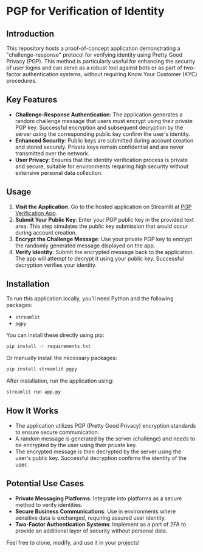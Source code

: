 # PGP for Verification of Identity

## Introduction
This repository hosts a proof-of-concept application demonstrating a "challenge-response" protocol for verifying identity using Pretty Good Privacy (PGP). This method is particularly useful for enhancing the security of user logins and can serve as a robust tool against bots or as part of two-factor authentication systems, without requiring Know Your Customer (KYC) procedures.

## Key Features
- **Challenge-Response Authentication**: The application generates a random challenge message that users must encrypt using their private PGP key. Successful encryption and subsequent decryption by the server using the corresponding public key confirm the user's identity.
- **Enhanced Security**: Public keys are submitted during account creation and stored securely. Private keys remain confidential and are never transmitted over the network.
- **User Privacy**: Ensures that the identity verification process is private and secure, suitable for environments requiring high security without extensive personal data collection.

## Usage
1. **Visit the Application**: Go to the hosted application on Streamlit at [PGP Verification App](https://pgp-verification.streamlit.app/).
2. **Submit Your Public Key**: Enter your PGP public key in the provided text area. This step simulates the public key submission that would occur during account creation.
3. **Encrypt the Challenge Message**: Use your private PGP key to encrypt the randomly generated message displayed on the app.
4. **Verify Identity**: Submit the encrypted message back to the application. The app will attempt to decrypt it using your public key. Successful decryption verifies your identity.

## Installation
To run this application locally, you'll need Python and the following packages:
- `streamlit`
- `pgpy`

You can install these directly using pip:

```bash
pip install -r requirements.txt
```

Or manually install the necessary packages:

```bash
pip install streamlit pgpy
```

After installation, run the application using:

```bash
streamlit run app.py
```

## How It Works
- The application utilizes PGP (Pretty Good Privacy) encryption standards to ensure secure communication.
- A random message is generated by the server (challenge) and needs to be encrypted by the user using their private key.
- The encrypted message is then decrypted by the server using the user's public key. Successful decryption confirms the identity of the user.

## Potential Use Cases
- **Private Messaging Platforms**: Integrate into platforms as a secure method to verify identities.
- **Secure Business Communications**: Use in environments where sensitive data is exchanged, requiring assured user identity.
- **Two-Factor Authentication Systems**: Implement as a part of 2FA to provide an additional layer of security without personal data.

Feel free to clone, modify, and use it in your projects!
